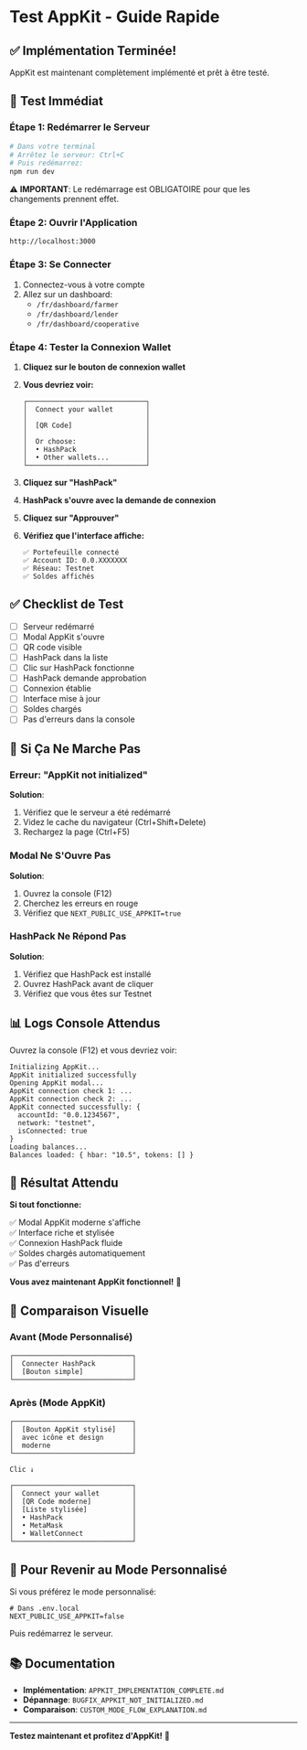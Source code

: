 # Test AppKit - Guide Rapide

## ✅ Implémentation Terminée!

AppKit est maintenant complètement implémenté et prêt à être testé.

## 🚀 Test Immédiat

### Étape 1: Redémarrer le Serveur

```bash
# Dans votre terminal
# Arrêtez le serveur: Ctrl+C
# Puis redémarrez:
npm run dev
```

⚠️ **IMPORTANT**: Le redémarrage est OBLIGATOIRE pour que les changements prennent effet.

### Étape 2: Ouvrir l'Application

```
http://localhost:3000
```

### Étape 3: Se Connecter

1. Connectez-vous à votre compte
2. Allez sur un dashboard:
   - `/fr/dashboard/farmer`
   - `/fr/dashboard/lender`
   - `/fr/dashboard/cooperative`

### Étape 4: Tester la Connexion Wallet

1. **Cliquez sur le bouton de connexion wallet**

2. **Vous devriez voir:**
   ```
   ┌─────────────────────────────┐
   │  Connect your wallet        │
   │                             │
   │  [QR Code]                  │
   │                             │
   │  Or choose:                 │
   │  • HashPack                 │
   │  • Other wallets...         │
   └─────────────────────────────┘
   ```

3. **Cliquez sur "HashPack"**

4. **HashPack s'ouvre avec la demande de connexion**

5. **Cliquez sur "Approuver"**

6. **Vérifiez que l'interface affiche:**
   ```
   ✅ Portefeuille connecté
   ✅ Account ID: 0.0.XXXXXXX
   ✅ Réseau: Testnet
   ✅ Soldes affichés
   ```

## ✅ Checklist de Test

- [ ] Serveur redémarré
- [ ] Modal AppKit s'ouvre
- [ ] QR code visible
- [ ] HashPack dans la liste
- [ ] Clic sur HashPack fonctionne
- [ ] HashPack demande approbation
- [ ] Connexion établie
- [ ] Interface mise à jour
- [ ] Soldes chargés
- [ ] Pas d'erreurs dans la console

## 🐛 Si Ça Ne Marche Pas

### Erreur: "AppKit not initialized"

**Solution**:
1. Vérifiez que le serveur a été redémarré
2. Videz le cache du navigateur (Ctrl+Shift+Delete)
3. Rechargez la page (Ctrl+F5)

### Modal Ne S'Ouvre Pas

**Solution**:
1. Ouvrez la console (F12)
2. Cherchez les erreurs en rouge
3. Vérifiez que `NEXT_PUBLIC_USE_APPKIT=true`

### HashPack Ne Répond Pas

**Solution**:
1. Vérifiez que HashPack est installé
2. Ouvrez HashPack avant de cliquer
3. Vérifiez que vous êtes sur Testnet

## 📊 Logs Console Attendus

Ouvrez la console (F12) et vous devriez voir:

```
Initializing AppKit...
AppKit initialized successfully
Opening AppKit modal...
AppKit connection check 1: ...
AppKit connection check 2: ...
AppKit connected successfully: {
  accountId: "0.0.1234567",
  network: "testnet",
  isConnected: true
}
Loading balances...
Balances loaded: { hbar: "10.5", tokens: [] }
```

## 🎉 Résultat Attendu

**Si tout fonctionne:**

✅ Modal AppKit moderne s'affiche  
✅ Interface riche et stylisée  
✅ Connexion HashPack fluide  
✅ Soldes chargés automatiquement  
✅ Pas d'erreurs  

**Vous avez maintenant AppKit fonctionnel!** 🚀

## 📝 Comparaison Visuelle

### Avant (Mode Personnalisé)

```
┌─────────────────────────────┐
│  Connecter HashPack         │
│  [Bouton simple]            │
└─────────────────────────────┘
```

### Après (Mode AppKit)

```
┌─────────────────────────────┐
│  [Bouton AppKit stylisé]    │
│  avec icône et design       │
│  moderne                    │
└─────────────────────────────┘

Clic ↓

┌─────────────────────────────┐
│  Connect your wallet        │
│  [QR Code moderne]          │
│  [Liste stylisée]           │
│  • HashPack                 │
│  • MetaMask                 │
│  • WalletConnect            │
└─────────────────────────────┘
```

## 🔄 Pour Revenir au Mode Personnalisé

Si vous préférez le mode personnalisé:

```env
# Dans .env.local
NEXT_PUBLIC_USE_APPKIT=false
```

Puis redémarrez le serveur.

## 📚 Documentation

- **Implémentation**: `APPKIT_IMPLEMENTATION_COMPLETE.md`
- **Dépannage**: `BUGFIX_APPKIT_NOT_INITIALIZED.md`
- **Comparaison**: `CUSTOM_MODE_FLOW_EXPLANATION.md`

---

**Testez maintenant et profitez d'AppKit!** 🎉

